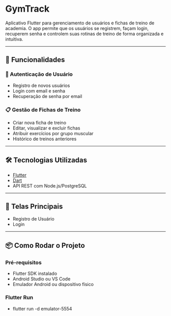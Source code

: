 # GymTrack

Aplicativo Flutter para gerenciamento de usuários e fichas de treino de academia. O app permite que os usuários se registrem, façam login, recuperem senha e controlem suas rotinas de treino de forma organizada e intuitiva.

---

## 🚀 Funcionalidades

### 👤 Autenticação de Usuário
- Registro de novos usuários
- Login com email e senha
- Recuperação de senha por email

### 📋 Gestão de Fichas de Treino
- Criar nova ficha de treino
- Editar, visualizar e excluir fichas
- Atribuir exercícios por grupo muscular
- Histórico de treinos anteriores

---

## 🛠️ Tecnologias Utilizadas

- [Flutter](https://flutter.dev/)
- [Dart](https://dart.dev/)
- API REST com Node.js/PostgreSQL

---

## 📱 Telas Principais

- Registro de Usuário
- Login

---

## 📦 Como Rodar o Projeto

### Pré-requisitos

- Flutter SDK instalado
- Android Studio ou VS Code
- Emulador Android ou dispositivo físico

### Flutter Run
- flutter run -d emulator-5554
